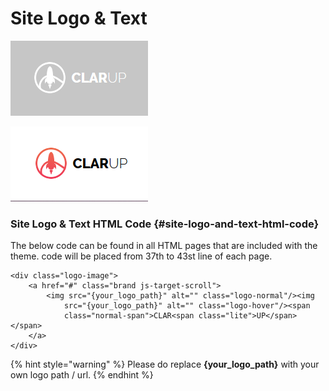 # Site Logo & Text

![Site Logo.](.gitbook/assets/site-logo.png)

![](.gitbook/assets/sub-page-logo.png)

### Site Logo & Text HTML Code {#site-logo-and-text-html-code}

 The below code can be found in all HTML pages that are included with the theme. code will be placed from 37th to 43st line of each page.

```markup
<div class="logo-image">
    <a href="#" class="brand js-target-scroll">
        <img src="{your_logo_path}" alt="" class="logo-normal"/><img
            src="{your_logo_path}" alt="" class="logo-hover"/><span
            class="normal-span">CLAR<span class="lite">UP</span></span>
    </a>
</div>
```

{% hint style="warning" %}
Please do replace **{your\_logo\_path}** with your own logo path / url.
{% endhint %}

